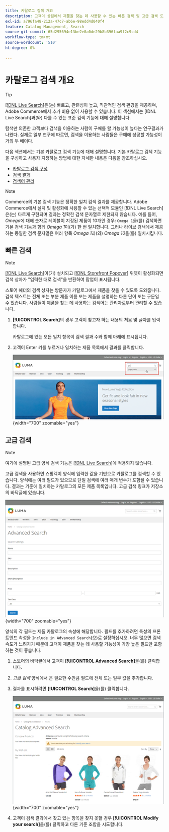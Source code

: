 ```yaml
---
title: 카탈로그 검색 개요
description: 고객이 상점에서 제품을 찾는 데 사용할 수 있는 빠른 검색 및 고급 검색 도구에 대해 알아봅니다.
exl-id: a796fa48-212a-47c7-ab6e-98edd4d040f4
feature: Catalog Management, Search
source-git-commit: 65d295694e13be2e0a0de29b8b396faa9f2c9cd4
workflow-type: tm+mt
source-wordcount: '510'
ht-degree: 0%

---
```


# 카탈로그 검색 개요

>[!TIP]
>
>[[!DNL Live Search]](https://experienceleague.adobe.com/docs/commerce-merchant-services/live-search/overview.html)은(는) 빠르고, 관련성이 높고, 직관적인 검색 환경을 제공하며, Adobe Commerce에서 추가 비용 없이 사용할 수 있습니다. 이 섹션에서는 [!DNL Live Search]과(와) 다를 수 있는 표준 검색 기능에 대해 설명합니다.

탐색만 의존한 고객보다 검색을 이용하는 사람이 구매를 할 가능성이 높다는 연구결과가 나왔다. 실제로 일부 연구에 따르면, 검색을 이용하는 사람들은 구매에 성공할 가능성이 거의 두 배이다.

다음 섹션에서는 기본 카탈로그 검색 기능에 대해 설명합니다. 기본 카탈로그 검색 기능을 구성하고 사용자 지정하는 방법에 대한 자세한 내용은 다음을 참조하십시오.

- [카탈로그 검색 구성](search-configuration.md)
- [검색 결과](search-results.md)
- [검색어 관리](search-terms.md)

>[!NOTE]
>
>Commerce의 기본 검색 기능은 정확한 일치 검색 결과를 제공합니다. Adobe Commerce에서 설치 및 활성화에 사용할 수 있는 선택적 모듈인 [!DNL Live Search]은(는) 다르게 구현되며 결과는 정확한 검색 문자열로 제한되지 않습니다. 예를 들어, _Omega_&#x200B;에 대해 숫자로 레이블이 지정된 제품이 10개인 경우: `Omega 1`을(를) 검색하면 기본 검색 기능과 함께 _Omega 1_&#x200B;이(가) 한 번 일치합니다. 그러나 라이브 검색에서 제공하는 동일한 검색 문자열은 여러 항목 _Omega 1_&#x200B;과(와) _Omega 10_&#x200B;을(를) 일치시킵니다.

## 빠른 검색

>[!NOTE]
>
>[[!DNL Live Search]](https://experienceleague.adobe.com/en/docs/commerce-merchant-services/live-search/overview)이(가) 설치되고 [[!DNL Storefront Popover]](https://experienceleague.adobe.com/en/docs/commerce-merchant-services/live-search/live-search-storefront/storefront-popover) 위젯이 활성화되면 검색 상자가 &quot;입력한 대로 검색&quot;을 반환하여 팝업이 표시됩니다.

스토어 헤더의 검색 상자는 방문자가 카탈로그에서 제품을 찾을 수 있도록 도와줍니다. 검색 텍스트는 전체 또는 부분 제품 이름 또는 제품을 설명하는 다른 단어 또는 구문일 수 있습니다. 사람들이 제품을 찾는 데 사용하는 검색어는 관리자로부터 관리할 수 있습니다.

1. **[!UICONTROL Search]**&#x200B;의 경우 고객이 찾고자 하는 내용의 처음 몇 글자를 입력합니다.

   카탈로그에 있는 모든 일치 항목이 검색 결과 수와 함께 아래에 표시됩니다.

1. 고객이 Enter 키를 누르거나 일치하는 제품 목록에서 결과를 클릭합니다.

   ![검색](./assets/storefront-search-box.png){width="700" zoomable="yes"}

## 고급 검색

>[!NOTE]
>
>여기에 설명된 고급 양식 검색 기능은 [[!DNL Live Search]](https://experienceleague.adobe.com/docs/commerce-merchant-services/live-search/overview.html)에 적용되지 않습니다.

고급 검색을 사용하면 쇼핑객이 양식에 입력한 값을 기반으로 카탈로그를 검색할 수 있습니다. 양식에는 여러 필드가 있으므로 단일 검색에 여러 매개 변수가 포함될 수 있습니다. 결과는 기준에 일치하는 카탈로그의 모든 제품 목록입니다. 고급 검색 링크가 저장소의 바닥글에 있습니다.

![고급 검색](./assets/storefront-search-advanced.png){width="700" zoomable="yes"}

양식의 각 필드는 제품 카탈로그의 속성에 해당합니다. 필드를 추가하려면 특성의 프론트엔드 속성을 `Include in Advanced Search`(으)로 설정하십시오. 너무 많으면 검색 속도가 느려지기 때문에 고객이 제품을 찾는 데 사용할 가능성이 가장 높은 필드만 포함하는 것이 좋습니다.

1. 스토어의 바닥글에서 고객이 **[!UICONTROL Advanced Search]**&#x200B;을(를) 클릭합니다.

1. _고급 검색_ 양식에서 은 필요한 수만큼 필드에 전체 또는 일부 값을 추가합니다.

1. 결과를 표시하려면 **[!UICONTROL Search]**&#x200B;을(를) 클릭합니다.

   ![검색 결과](./assets/storefront-search-advanced-results-modify.png){width="700" zoomable="yes"}

1. 고객이 검색 결과에서 찾고 있는 항목을 찾지 못할 경우 **[!UICONTROL Modify your search]**&#x200B;을(를) 클릭하고 다른 기준 조합을 시도합니다.
